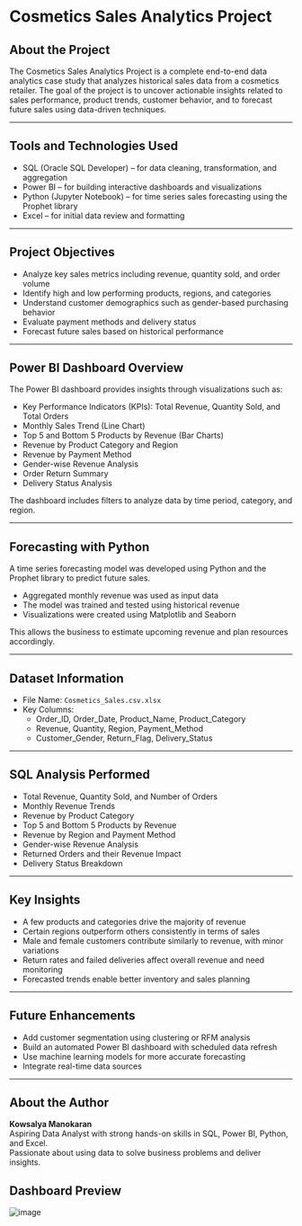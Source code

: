 # Cosmetics Sales Analytics Project

## About the Project
The Cosmetics Sales Analytics Project is a complete end-to-end data analytics case study that analyzes historical sales data from a cosmetics retailer. The goal of the project is to uncover actionable insights related to sales performance, product trends, customer behavior, and to forecast future sales using data-driven techniques.

---

## Tools and Technologies Used
- SQL (Oracle SQL Developer) – for data cleaning, transformation, and aggregation
- Power BI – for building interactive dashboards and visualizations
- Python (Jupyter Notebook) – for time series sales forecasting using the Prophet library
- Excel – for initial data review and formatting

---

## Project Objectives
- Analyze key sales metrics including revenue, quantity sold, and order volume
- Identify high and low performing products, regions, and categories
- Understand customer demographics such as gender-based purchasing behavior
- Evaluate payment methods and delivery status
- Forecast future sales based on historical performance

---

## Power BI Dashboard Overview
The Power BI dashboard provides insights through visualizations such as:

- Key Performance Indicators (KPIs): Total Revenue, Quantity Sold, and Total Orders
- Monthly Sales Trend (Line Chart)
- Top 5 and Bottom 5 Products by Revenue (Bar Charts)
- Revenue by Product Category and Region
- Revenue by Payment Method
- Gender-wise Revenue Analysis
- Order Return Summary
- Delivery Status Analysis

The dashboard includes filters to analyze data by time period, category, and region.

---

## Forecasting with Python
A time series forecasting model was developed using Python and the Prophet library to predict future sales.

- Aggregated monthly revenue was used as input data
- The model was trained and tested using historical revenue
- Visualizations were created using Matplotlib and Seaborn

This allows the business to estimate upcoming revenue and plan resources accordingly.

---

## Dataset Information
- File Name: `Cosmetics_Sales.csv.xlsx`
- Key Columns:
  - Order_ID, Order_Date, Product_Name, Product_Category
  - Revenue, Quantity, Region, Payment_Method
  - Customer_Gender, Return_Flag, Delivery_Status

---

## SQL Analysis Performed
- Total Revenue, Quantity Sold, and Number of Orders
- Monthly Revenue Trends
- Revenue by Product Category
- Top 5 and Bottom 5 Products by Revenue
- Revenue by Region and Payment Method
- Gender-wise Revenue Analysis
- Returned Orders and their Revenue Impact
- Delivery Status Breakdown

---

## Key Insights
- A few products and categories drive the majority of revenue
- Certain regions outperform others consistently in terms of sales
- Male and female customers contribute similarly to revenue, with minor variations
- Return rates and failed deliveries affect overall revenue and need monitoring
- Forecasted trends enable better inventory and sales planning

---

## Future Enhancements
- Add customer segmentation using clustering or RFM analysis
- Build an automated Power BI dashboard with scheduled data refresh
- Use machine learning models for more accurate forecasting
- Integrate real-time data sources

---

## About the Author
**Kowsalya Manokaran**  
Aspiring Data Analyst with strong hands-on skills in SQL, Power BI, Python, and Excel.  
Passionate about using data to solve business problems and deliver insights.

## Dashboard Preview
![image](https://github.com/user-attachments/assets/bf17fc68-dd71-470d-8543-e26ed25171e3)

